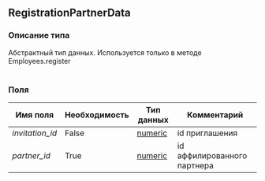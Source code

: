 
## RegistrationPartnerData

### Описание типа
Абстрактный тип данных. Используется только в методе Employees.register<br/><br/>
### Поля

| Имя поля | Необходимость | Тип данных | Комментарий |
|---|---|---|---|
|*invitation_id*|False|[numeric](/types/numeric)|id приглашения<br/>|
|*partner_id*|True|[numeric](/types/numeric)|id аффилированного партнера<br/>|
